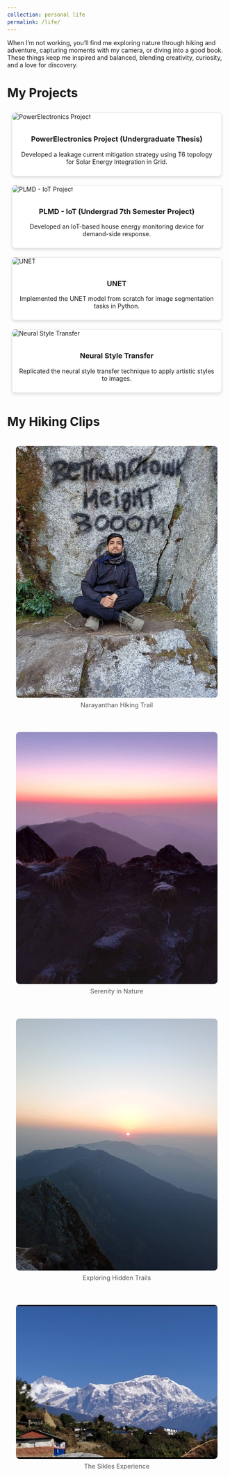 ```yaml
---
collection: personal life
permalink: /life/
---
```


When I’m not working, you’ll find me exploring nature through hiking and adventure, capturing moments with my camera, or diving into a good book. These things keep me inspired and balanced, blending creativity, curiosity, and a love for discovery.

<h1>My Projects</h1>
<div class="projects-section">
  <!-- Project 1 -->
  <div class="project-card">
    <img src="../images/project1.jpg" alt="PowerElectronics Project">
    <div class="card-content">
      <h3>PowerElectronics Project (Undergraduate Thesis)</h3>
      <p>Developed a leakage current mitigation strategy using T6 topology for Solar Energy Integration in Grid.</p>
    </div>
  </div>

  <!-- Project 2 -->
  <div class="project-card">
    <img src="../images/project2.jpg" alt="PLMD - IoT Project">
    <div class="card-content">
      <h3>PLMD - IoT (Undergrad 7th Semester Project)</h3>
      <p>Developed an IoT-based house energy monitoring device for demand-side response.</p>
    </div>
  </div>

  <!-- Project 3 -->
  <div class="project-card">
    <img src="../images/project3.jpg" alt="UNET">
    <div class="card-content">
      <h3>UNET</h3>
      <p>Implemented the UNET model from scratch for image segmentation tasks in Python.</p>
    </div>
  </div>

  <!-- Project 4 -->
  <div class="project-card">
    <img src="../images/project4.jpg" alt="Neural Style Transfer">
    <div class="card-content">
      <h3>Neural Style Transfer</h3>
      <p>Replicated the neural style transfer technique to apply artistic styles to images.</p>
    </div>
  </div>
</div>

<h1>My Hiking Clips</h1>
<div class="image-grid">
  <div>
    <img src="../images/Narayanthanmy.jpg" alt="Narayanthan">
    <p>Narayanthan Hiking Trail</p>
  </div>
  <div>
    <img src="../images/N1.jpg" alt="Hiking">
    <p>Serenity in Nature</p>
  </div>
  <div>
    <img src="../images/n2.jpg" alt="Adventure">
    <p>Exploring Hidden Trails</p>
  </div>
  <div>
    <img src="../images/Sikles1.jpg" alt="Sikles">
    <p>The Sikles Experience</p>
  </div>
</div>

<style>
  .projects-section, .image-grid {
    display: grid;
    grid-template-columns: repeat(auto-fit, minmax(300px, 1fr));
    gap: 20px;
    padding: 10px;
  }

  .project-card {
    background: #fff;
    border: 1px solid #ddd;
    border-radius: 8px;
    overflow: hidden;
    box-shadow: 0 4px 6px rgba(0, 0, 0, 0.1);
    transition: transform 0.3s, box-shadow 0.3s;
  }

  .project-card:hover {
    transform: translateY(-5px);
    box-shadow: 0 6px 12px rgba(0, 0, 0, 0.2);
  }

  .project-card img, .image-grid img {
    width: 100%;
    height: 200px;
    object-fit: cover;
    border-radius: 8px;
  }

  .project-card .card-content, .image-grid div {
    text-align: center;
    padding: 10px;
  }

  .image-grid img {
    height: auto;
  }

  .image-grid p {
    margin-top: 5px;
    font-size: 0.9rem;
    color: #555;
  }
</style>
